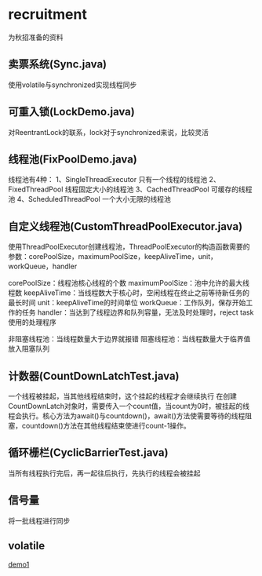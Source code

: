 # recruitment
为秋招准备的资料

## 卖票系统(Sync.java)
使用volatile与synchronized实现线程同步

## 可重入锁(LockDemo.java)
对ReentrantLock的联系，lock对于synchronized来说，比较灵活

## 线程池(FixPoolDemo.java)
线程池有4种：
1、SingleThreadExecutor 只有一个线程的线程池
2、FixedThreadPool 线程固定大小的线程池
3、CachedThreadPool 可缓存的线程池
4、ScheduledThreadPool 一个大小无限的线程池

## 自定义线程池(CustomThreadPoolExecutor.java)
使用ThreadPoolExecutor创建线程池，ThreadPoolExecutor的构造函数需要的参数：corePoolSize，maximumPoolSize，keepAliveTime，unit，workQueue，handler

corePoolSize：线程池核心线程的个数
maximumPoolSize：池中允许的最大线程数
keepAliveTime：当线程数大于核心时，空闲线程在终止之前等待新任务的最长时间
unit：keepAliveTime的时间单位
workQueue：工作队列，保存开始工作的任务
handler：当达到了线程边界和队列容量，无法及时处理时，reject task使用的处理程序

非阻塞线程池：当线程数量大于边界就报错
阻塞线程池：当线程数量大于临界值放入阻塞队列

## 计数器(CountDownLatchTest.java)
一个线程被挂起，当其他线程结束时，这个挂起的线程才会继续执行
在创建CountDownLatch对象时，需要传入一个count值，当count为0时，被挂起的线程会执行。核心方法为await()与countdown()，await()方法使需要等待的线程阻塞，countdown()方法在其他线程结束使进行count-1操作。

## 循环栅栏(CyclicBarrierTest.java)
当所有线程执行完后，再一起往后执行，先执行的线程会被挂起

## 信号量
将一批线程进行同步


## volatile
[demo1](volatile/MyData01.java)
